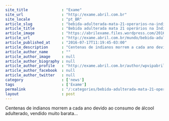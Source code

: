 ```yaml
---
site_title               : "Exame"
site_url                 : "http://exame.abril.com.br"
site_locale              : "pt_BR"
article_slug             : "bebida-adulterada-mata-21-operarios-na-india"
article_title            : "Bebida adulterada mata 21 operários na Índia"
article_image            : "https://abrilexame.files.wordpress.com/2016/09/size_960_16_9_cerveja53.jpg?quality=70&strip=all&w=960"
article_url              : "http://exame.abril.com.br/mundo/bebida-adulterada-mata-21-operarios-na-india/"
article_published_at     : "2016-07-17T11:19:45-03:00"
article_description      : "Centenas de indianos morrem a cada ano devido ao consumo de álcool adulterado, vendido muito barata..."
article_author_name      : ""
article_author_image     : null
article_author_biography : null
article_author_profile   : "http://exame.abril.com.br/author/wpvipabril/"
article_author_facebook  : null
article_author_twitter   : null
category                 : ['news']
tags                     : ['Exame']
permalink                : "/:categories/bebida-adulterada-mata-21-operarios-na-india/"
layout                   : post
---
```


Centenas de indianos morrem a cada ano devido ao consumo de álcool adulterado, vendido muito barata...
